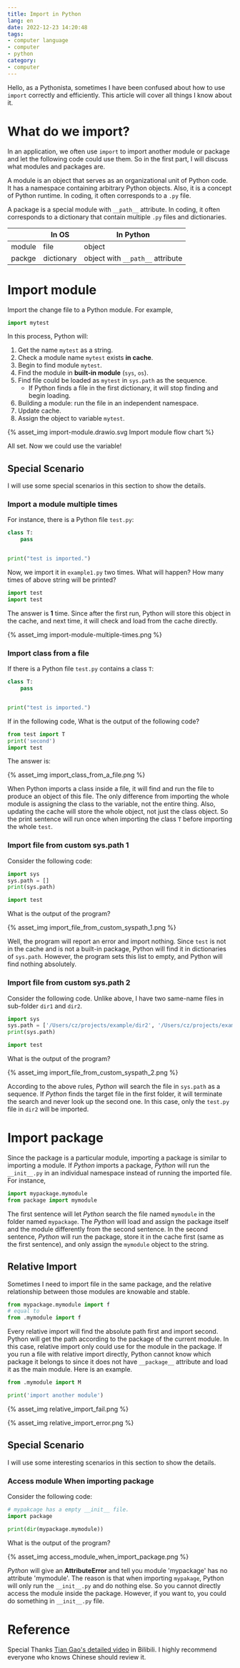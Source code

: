 ```yaml
---
title: Import in Python
lang: en
date: 2022-12-23 14:20:48
tags:
- computer language
- computer
- python
category:
- computer
---
```


Hello, as a Pythonista, sometimes I have been confused about how to use `import` correctly and efficiently. This article will cover all things I know about it.

<!-- more -->

# What do we import?

In an application, we often use `import` to import another module or package and let the following code could use them. So in the first part, I will discuss what modules and packages are.

A module is an object that serves as an organizational unit of Python code. It has a namespace containing arbitrary Python objects. Also, it is a concept of Python runtime. In coding, it often corresponds to a `.py` file.

A package is a special module with `__path__` attribute. In coding, it often corresponds to a dictionary that contain multiple `.py` files and dictionaries.

| | In OS | In Python |
| --- | --- | --- |
| module | file | object |
| packge | dictionary | object with `__path__` attribute |

# Import module

Import the change file to a Python module. For example,

```python
import mytest
```

In this process, Python will:

1. Get the name `mytest` as a string.
2. Check a module name `mytest` exists **in cache**.
3. Begin to find module `mytest`.
4. Find the module in **built-in module** (`sys`, `os`).
5. Find file could be loaded as `mytest` in `sys.path` as the sequence.
   - If Python finds a file in the first dictionary, it will stop finding and begin loading.
6. Building a module: run the file in an independent namespace.
7. Update cache.
8. Assign the object to variable `mytest`.

{% asset_img import-module.drawio.svg Import module flow chart %}

All set. Now we could use the variable!

## Special Scenario

I will use some special scenarios in this section to show the details.

### Import a module multiple times

For instance, there is a Python file `test.py`:

```python
class T:
    pass


print("test is imported.")
```

Now, we import it in `example1.py` two times. What will happen? How many times of above string will be printed?

```python
import test
import test
```

The answer is **1** time. Since after the first run, Python will store this object in the cache, and next time, it will check and load from the cache directly.

{% asset_img import-module-multiple-times.png %}

### Import class from a file

If there is a Python file `test.py` contains a class `T`:

```python
class T:
    pass


print("test is imported.")
```

If in the following code, What is the output of the following code?

```python
from test import T
print('second')
import test
```

The answer is:

{% asset_img import_class_from_a_file.png %}

When Python imports a class inside a file, it will find and run the file to produce an object of this file. The only difference from importing the whole module is assigning the class to the variable, not the entire thing. Also, updating the cache will store the whole object, not just the class object. So the print sentence will run once when importing the class `T` before importing the whole `test`.

### Import file from custom sys.path 1

Consider the following code:

```python
import sys
sys.path = []
print(sys.path)

import test
```

What is the output of the program?

{% asset_img import_file_from_custom_syspath_1.png %}

Well, the program will report an error and import nothing. Since `test` is not in the cache and is not a built-in package, Python will find it in dictionaries of `sys.path`. However, the program sets this list to empty, and Python will find nothing absolutely.

### Import file from custom sys.path 2

Consider the following code. Unlike above, I have two same-name files in sub-folder `dir1` and `dir2`.

```python
import sys
sys.path = ['/Users/cz/projects/example/dir2', '/Users/cz/projects/example/dir1']
print(sys.path)

import test
```

What is the output of the program?

{% asset_img import_file_from_custom_syspath_2.png %}

According to the above rules, *Python* will search the file in `sys.path` as a sequence. If *Python* finds the target file in the first folder, it will terminate the search and never look up the second one. In this case, only the `test.py` file in `dir2` will be imported.

# Import package

Since the package is a particular module, importing a package is similar to importing a module. If *Python* imports a package, *Python* will run the `__init__.py` in an individual namespace instead of running the imported file. For instance,

```python
import mypackage.mymodule
from package import mymodule
```

The first sentence will let *Python* search the file named `mymodule` in the folder named `mypackage`. The *Python* will load and assign the package itself and the module differently from the second sentence. In the second sentence, *Python* will run the package, store it in the cache first (same as the first sentence), and only assign the `mymodule` object to the string.

## Relative Import

Sometimes I need to import file in the same package, and the relative relationship between those modules are knowable and stable.

```python
from mypackage.mymodule import f
# equal to
from .mymodule import f
```

Every relative import will find the absolute path first and import second. Python will get the path according to the package of the current module. In this case, relative import only could use for the module in the package. If you run a file with relative import directly, Python cannot know which package it belongs to since it does not have `__package__` attribute and load it as the main module. Here is an example.

```python
from .mymodule import M

print('import another module')
```

{% asset_img relative_import_fail.png %}

{% asset_img relative_import_error.png %}

## Special Scenario

I will use some interesting scenarios in this section to show the details.

### Access module When importing package

Consider the following code:

```python
# mypakcage has a empty __init__ file.
import package

print(dir(mypackage.mymodule))
```

What is the output of the program?

{% asset_img access_module_when_import_package.png %}

*Python* will give an **AttributeError** and tell you module 'mypackage' has no attribute 'mymodule'. The reason is that when importing `mypakage`, Python will only run the `__init__.py` and do nothing else. So you cannot directly access the module inside the package. However, if you want to, you could do something in `__init__.py` file.

# Reference

Special Thanks [Tian Gao's detailed video](https://www.bilibili.com/video/BV1K24y1k7XA) in Bilibili. I highly recommend everyone who knows Chinese should review it.
